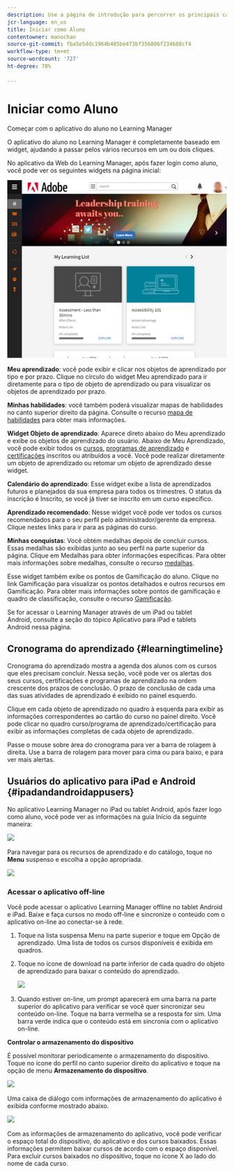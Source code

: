 ```yaml
---
description: Use a página de introdução para percorrer os principais caminhos de aprendizado do Adobe Learning Manager.
jcr-language: en_us
title: Iniciar como Aluno
contentowner: manochan
source-git-commit: fba5e5ddc1964b485be473bf356806f234688cf4
workflow-type: tm+mt
source-wordcount: '727'
ht-degree: 78%

---
```




# Iniciar como Aluno

Começar com o aplicativo do aluno no Learning Manager

O aplicativo do aluno no Learning Manager é completamente baseado em widget, ajudando a passar pelos vários recursos em um ou dois cliques.

No aplicativo da Web do Learning Manager, após fazer login como aluno, você pode ver os seguintes widgets na página inicial:

![](assets/l-1.png)

**Meu aprendizado**: você pode exibir e clicar nos objetos de aprendizado por tipo e por prazo. Clique no círculo do widget Meu aprendizado para ir diretamente para o tipo de objeto de aprendizado ou para visualizar os objetos de aprendizado por prazo.

**Minhas habilidades**: você também poderá visualizar mapas de habilidades no canto superior direito da página. Consulte o recurso [mapa de habilidades](skills-levels.md) para obter mais informações.

**Widget Objeto de aprendizado**: Aparece direto abaixo do Meu aprendizado e exibe os objetos de aprendizado do usuário. Abaixo de Meu Aprendizado, você pode exibir todos os [cursos](courses.md), [programas de aprendizado](learning-programs.md) e [certificações](certifications.md) inscritos ou atribuídos a você. Você pode realizar diretamente um objeto de aprendizado ou retomar um objeto de aprendizado desse widget.

**Calendário do aprendizado**: Esse widget exibe a lista de aprendizados futuros e planejados da sua empresa para todos os trimestres. O status da inscrição é Inscrito, se você já tiver se inscrito em um curso específico.

**Aprendizado recomendado**: Nesse widget você pode ver todos os cursos recomendados para o seu perfil pelo administrador/gerente da empresa. Clique nestes links para ir para as páginas do curso.

**Minhas conquistas**: Você obtém medalhas depois de concluir cursos. Essas medalhas são exibidas junto ao seu perfil na parte superior da página. Clique em Medalhas para obter informações específicas. Para obter mais informações sobre medalhas, consulte o recurso [medalhas](badges.md).

Esse widget também exibe os pontos de Gamificação do aluno. Clique no link Gamificação para visualizar os pontos detalhados e outros recursos em Gamificação. Para obter mais informações sobre pontos de gamificação e quadro de classificação, consulte o recurso [Gamificação](gamification.md).

Se for acessar o Learning Manager através de um iPad ou tablet Android, consulte a seção do tópico Aplicativo para iPad e tablets Android nessa página.

## Cronograma do aprendizado {#learningtimeline}

Cronograma do aprendizado mostra a agenda dos alunos com os cursos que eles precisam concluir. Nessa seção, você pode ver os alertas dos seus cursos, certificações e programas de aprendizado na ordem crescente dos prazos de conclusão. O prazo de conclusão de cada uma das suas atividades de aprendizado é exibido no painel esquerdo.

Clique em cada objeto de aprendizado no quadro à esquerda para exibir as informações correspondentes ao cartão do curso no painel direito. Você pode clicar no quadro curso/programa de aprendizado/certificação para exibir as informações completas de cada objeto de aprendizado.

Passe o mouse sobre área do cronograma para ver a barra de rolagem à direita. Use a barra de rolagem para mover para cima ou para baixo, e para ver mais alertas.

## Usuários do aplicativo para iPad e Android {#ipadandandroidappusers}

No aplicativo Learning Manager no iPad ou tablet Android, após fazer logo como aluno, você pode ver as informações na guia Início da seguinte maneira:

![](assets/screenshot-2015-08-07-12-24-40-e1439211134842.png)

Para navegar para os recursos de aprendizado e do catálogo, toque no **Menu** suspenso e escolha a opção apropriada.

![](assets/menu-ipad.png)

### Acessar o aplicativo off-line

Você pode acessar o aplicativo Learning Manager offline no tablet Android e iPad. Baixe e faça cursos no modo off-line e sincronize o conteúdo com o aplicativo on-line ao conectar-se à rede.

1. Toque na lista suspensa Menu na parte superior e toque em Opção de aprendizado. Uma lista de todos os cursos disponíveis é exibida em quadros.
1. Toque no ícone de download na parte inferior de cada quadro do objeto de aprendizado para baixar o conteúdo do aprendizado.

   ![](assets/download-ipad.png)

1. Quando estiver on-line, um prompt aparecerá em uma barra na parte superior do aplicativo para verificar se você quer sincronizar seu conteúdo on-line. Toque na barra vermelha se a resposta for sim. Uma barra verde indica que o conteúdo está em sincronia com o aplicativo on-line.

**Controlar o armazenamento do dispositivo**

É possível monitorar periodicamente o armazenamento do dispositivo.\
Toque no ícone do perfil no canto superior direito do aplicativo e toque na opção de menu **Armazenamento do dispositivo**.

![](assets/device-storage-option-ipad.png)

Uma caixa de diálogo com informações de armazenamento do aplicativo é exibida conforme mostrado abaixo.

![](assets/device-storage-detailed-e1439211162955.png)

Com as informações de armazenamento do aplicativo, você pode verificar o espaço total do dispositivo, do aplicativo e dos cursos baixados. Essas informações permitem baixar cursos de acordo com o espaço disponível. Para excluir cursos baixados no dispositivo, toque no ícone X ao lado do nome de cada curso.
